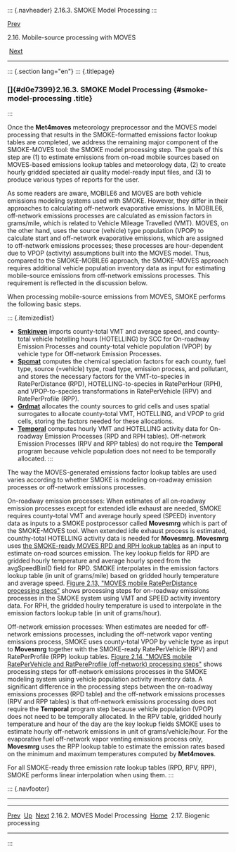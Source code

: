 ::: {.navheader}
2.16.3. SMOKE Model Processing
:::

[Prev](ch02s16s02.html) 

2.16. Mobile-source processing with MOVES

 [Next](ch02s17.html)

------------------------------------------------------------------------

::: {.section lang="en"}
::: {.titlepage}
<div>

<div>

### []{#d0e7399}2.16.3. SMOKE Model Processing {#smoke-model-processing .title}

</div>

</div>
:::

Once the **Met4moves** meteorology preprocessor and the MOVES model
processing that results in the SMOKE-formatted emissions factor lookup
tables are completed, we address the remaining major component of the
SMOKE-MOVES tool: the SMOKE model processing step. The goals of this
step are (1) to estimate emissions from on-road mobile sources based on
MOVES-based emissions lookup tables and meteorology data, (2) to create
hourly gridded speciated air quality model-ready input files, and (3) to
produce various types of reports for the user.

As some readers are aware, MOBILE6 and MOVES are both vehicle emissions
modeling systems used with SMOKE. However, they differ in their
approaches to calculating off-network evaporative emissions. In MOBILE6,
off-network emissions processes are calculated as emission factors in
grams/mile, which is related to Vehicle Mileage Travelled (VMT). MOVES,
on the other hand, uses the source (vehicle) type population (VPOP) to
calculate start and off-network evaporative emissions, which are
assigned to off-network emissions processes; these processes are
hour-dependent due to VPOP (activity) assumptions built into the MOVES
model. Thus, compared to the SMOKE-MOBILE6 approach, the SMOKE-MOVES
approach requires additional vehicle population inventory data as input
for estimating mobile-source emissions from off-network emissions
processes. This requirement is reflected in the discussion below.

When processing mobile-source emissions from MOVES, SMOKE performs the
following basic steps.

::: {.itemizedlist}
-   [**Smkinven**](ch06s13.html "6.13. Smkinven") imports county-total
    VMT and average speed, and county-total vehicle hotelling hours
    (HOTELLING) by SCC for On-roadway Emission Processes and
    county-total vehicle population (VPOP) by vehicle type for
    Off-network Emission Processes.
-   [**Spcmat**](ch06s15.html "6.15. Spcmat") computes the chemical
    speciation factors for each county, fuel type, source (=vehicle)
    type, road type, emission process, and pollutant, and stores the
    necessary factors for the VMT-to-species in RatePerDistance (RPD),
    HOTELLING-to-species in RatePerHour (RPH), and VPOP-to-species
    transformations in RatePerVehicle (RPV) and RatePerProfile (RPP).
-   [**Grdmat**](ch06s04.html "6.4. Grdmat") allocates the county
    sources to grid cells and uses spatial surrogates to allocate
    county-total VMT, HOTELLING, and VPOP to grid cells, storing the
    factors needed for these allocations.
-   [**Temporal**](ch06s16.html "6.16. Temporal") computes hourly VMT
    and HOTELLING activity data for On-roadway Emission Processes (RPD
    and RPH tables). Off-network Emission Processes (RPV and RPP tables)
    do not require the **Temporal** program because vehicle population
    does not need to be temporally allocated.
:::

The way the MOVES-generated emissions factor lookup tables are used
varies according to whether SMOKE is modeling on-roadway emission
processes or off-network emissions processes.

On-roadway emission processes: When estimates of all on-roadway emission
processes except for extended idle exhaust are needed, SMOKE requires
county-total VMT and average hourly speed (SPEED) inventory data as
inputs to a SMOKE postprocessor called **Movesmrg** which is part of the
SMOKE-MOVES tool. When extended idle exhaust process is estimated,
counthy-total HOTELLING activity data is needed for **Movesmrg**.
**Movesmrg** uses [the SMOKE-ready MOVES RPD and RPH lookup
tables](ch02s16s02.html#tbl_concepts_moves_lookup_tbl_sm_format "Table 2.11. MOVES Emission Rate Lookup Table (SMOKE Format)")
as an input to estimate on-road sources emission. The key lookup fields
for RPD are gridded hourly temperature and average hourly speed from the
avgSpeedBinID field for RPD. SMOKE interpolates in the emission factors
lookup table (in unit of grams/mile) based on gridded hourly temperature
and average speed. [Figure 2.13, "MOVES mobile RatePerDistance
processing
steps"](ch02s08s04.html#fig_concepts_mobile_moves_onroad "Figure 2.13. MOVES mobile RatePerDistance processing steps")
shows processing steps for on-roadway emissions processes in the SMOKE
system using VMT and SPEED activity inventory data. For RPH, the gridded
houlry temperature is used to interpolate in the emission factors lookup
table (in unit of grams/hour).

Off-network emission processes: When estimates are needed for
off-network emissions processes, including the off-network vapor venting
emissions process, SMOKE uses county-total VPOP by vehicle type as input
to **Movesmrg** together with the SMOKE-ready RatePerVehicle (RPV) and
RatePerProfile (RPP) lookup tables. [Figure 2.14, "MOVES mobile
RatePerVehicle and RatPereProfile (off-network) processing
steps"](ch02s08s04.html#fig_concepts_mobile_moves_offroad "Figure 2.14. MOVES mobile RatePerVehicle and RatPereProfile (off-network) processing steps")
shows processing steps for off-network emissions processes in the SMOKE
modeling system using vehicle population activity inventory data. A
significant difference in the processing steps between the on-roadway
emissions processes (RPD table) and the off-network emissions processes
(RPV and RPP tables) is that off-network emissions processing does not
require the **Temporal** program step because vehicle population (VPOP)
does not need to be temporally allocated. In the RPV table, gridded
hourly temperature and hour of the day are the key lookup fields SMOKE
uses to estimate hourly off-network emissions in unit of
grams/vehicle/hour. For the evaporative fuel off-network vapor venting
emissions process only, **Movesmrg** uses the RPP lookup table to
estimate the emission rates based on the minimum and maximum
temperatures computed by **Met4moves**.

For all SMOKE-ready three emission rate lookup tables (RPD, RPV, RPP),
SMOKE performs linear interpolation when using them.
:::

::: {.navfooter}

------------------------------------------------------------------------

  --------------------------------- -------------------- ----------------------------
  [Prev](ch02s16s02.html)            [Up](ch02s16.html)          [Next](ch02s17.html)
  2.16.2. MOVES Model Processing     [Home](index.html)     2.17. Biogenic processing
  --------------------------------- -------------------- ----------------------------
:::
